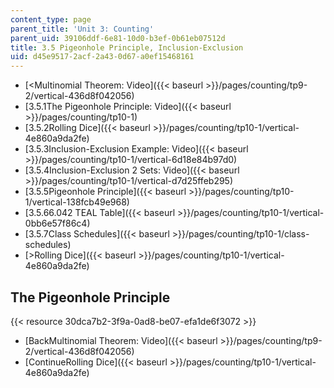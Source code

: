 ```yaml
---
content_type: page
parent_title: 'Unit 3: Counting'
parent_uid: 39106ddf-6e81-10d0-b3ef-0b61eb07512d
title: 3.5 Pigeonhole Principle, Inclusion-Exclusion
uid: d45e9517-2acf-2a43-0d67-a0ef15468161
---
```


*   [<Multinomial Theorem: Video]({{< baseurl >}}/pages/counting/tp9-2/vertical-436d8f042056)
*   [3.5.1The Pigeonhole Principle: Video]({{< baseurl >}}/pages/counting/tp10-1)
*   [3.5.2Rolling Dice]({{< baseurl >}}/pages/counting/tp10-1/vertical-4e860a9da2fe)
*   [3.5.3Inclusion-Exclusion Example: Video]({{< baseurl >}}/pages/counting/tp10-1/vertical-6d18e84b97d0)
*   [3.5.4Inclusion-Exclusion 2 Sets: Video]({{< baseurl >}}/pages/counting/tp10-1/vertical-d7d25ffeb295)
*   [3.5.5Pigeonhole Principle]({{< baseurl >}}/pages/counting/tp10-1/vertical-138fcb49e968)
*   [3.5.66.042 TEAL Table]({{< baseurl >}}/pages/counting/tp10-1/vertical-0bb6e57f86c4)
*   [3.5.7Class Schedules]({{< baseurl >}}/pages/counting/tp10-1/class-schedules)
*   [\>Rolling Dice]({{< baseurl >}}/pages/counting/tp10-1/vertical-4e860a9da2fe)

The Pigeonhole Principle
------------------------

{{< resource 30dca7b2-3f9a-0ad8-be07-efa1de6f3072 >}}

*   [BackMultinomial Theorem: Video]({{< baseurl >}}/pages/counting/tp9-2/vertical-436d8f042056)
*   [ContinueRolling Dice]({{< baseurl >}}/pages/counting/tp10-1/vertical-4e860a9da2fe)